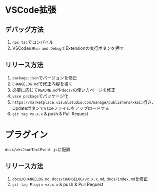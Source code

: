# VSCode拡張

## デバッグ方法
1. `npx tsc`でコンパイル
2. VSCodeの`Run and Debug`でExtensionの実行ボタンを押す

## リリース方法
1. `package.json`でバージョンを修正
2. `CHANGELOG.md`で修正内容を書く
3. 必要に応じて`README.md`や`docs/`の使い方ページを修正
4. `vsce package`でパッケージ化
5. `https://marketplace.visualstudio.com/manage/publishers/xks`に行き、Updateボタンでvsceファイルをアップロードする
6. `git tag vx.x.x` & push & Pull Request

# プラグイン
`docs/xksJsonTextEvent.js`に配置

## リリース方法
1. `docs/CHANGELOG.md`, `docs/CHANGELOG/vx.x.x.md`, `docs/index.md`を修正
2. `git tag Plugin-vx.x.x` & push & Pull Request

